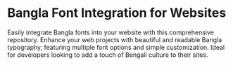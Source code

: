 # Bangla Font Integration for Websites
Easily integrate Bangla fonts into your website with this comprehensive repository. Enhance your web projects with beautiful and readable Bangla typography, featuring multiple font options and simple customization. Ideal for developers looking to add a touch of Bengali culture to their sites.
